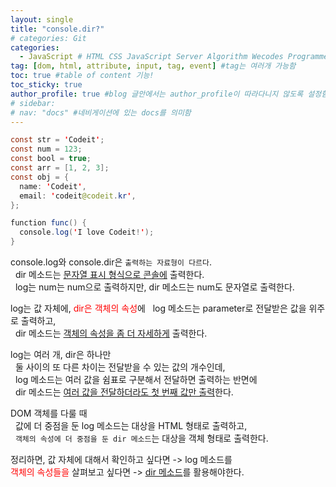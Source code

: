 ```yaml
---
layout: single
title: "console.dir?"
# categories: Git
categories:
  - JavaScript # HTML CSS JavaScript Server Algorithm Wecodes Programmers CS Github Blog
tag: [dom, html, attribute, input, tag, event] #tag는 여러개 가능함
toc: true #table of content 기능!
toc_sticky: true
author_profile: true #blog 글안에서는 author_profile이 따라다니지 않도록 설정함
# sidebar:
# nav: "docs" #네비게이션에 있는 docs를 의미함
---
```


```java
const str = 'Codeit';
const num = 123;
const bool = true;
const arr = [1, 2, 3];
const obj = {
  name: 'Codeit',
  email: 'codeit@codeit.kr',
};

function func() {
  console.log('I love Codeit!');
}
```

console.log와 console.dir은 `출력하는 자료형이 다르다`.  
&nbsp; dir 메소드는 <u>문자열 표시 형식으로 콘솔에</u> 출력한다.  
&nbsp; log는 num는 num으로 출력하지만, dir 메소드는 num도 문자열로 출력한다.

log는 값 자체에, <span style="color:red">dir은 객체의 속성</span>에
&nbsp; log 메소드는 parameter로 전달받은 값을 위주로 출력하고,  
&nbsp; dir 메소드는 <u>객체의 속성을 좀 더 자세하게</u> 출력한다.

log는 여러 개, dir은 하나만  
&nbsp; 둘 사이의 또 다른 차이는 전달받을 수 있는 값의 개수인데,  
&nbsp; log 메소드는 여러 값을 쉼표로 구분해서 전달하면 출력하는 반면에  
&nbsp; dir 메소드는 <u>여러 값을 전달하더라도 첫 번째 값만 출력</u>한다.

DOM 객체를 다룰 때  
&nbsp; 값에 더 중점을 둔 log 메소드는 대상을 HTML 형태로 출력하고,  
&nbsp; `객체의 속성에 더 중점을 둔 dir 메소드`는 대상을 객체 형태로 출력한다.

정리하면, 값 자체에 대해서 확인하고 싶다면 -> log 메소드를  
<span style="color:red">객체의 속성들을</span> 살펴보고 싶다면 -> <u>dir 메소드</u>를 활용해야한다.

<!-- 메소드 위에 변수 선언, 메소드 안에 메소드, 메소드 끝나고 리턴 -->

<!-- ### 2. Link 넣기

```

유형 1: (설명어를 입력) : [gunhee's coding blog](https://gunhee-jeong.github.io/)
유형 2: (URL 자동연결) : <https://gunhee-jeong.github.io/>
유형 3: (동일 파일 내 '문단으로 이동') : [1. Header로 이동](###-1-header)

```

유형 1: (설명어를 입력) : [gunhee's coding blog](https://gunhee-jeong.github.io/)
유형 2: (URL 자동연결) : <https://gunhee-jeong.github.io/>
유형 3: (동일 파일 내 '문단으로 이동') : [1. Header로 이동](#1-header)
유형 3의 방법

1. 특수문자를 제거
2. 스페이스는 -로 바꾸고
3. 대문자는 소문자로!
   그래서 ### 1. Header -> #1-header

## Link: [google][https://www.google.com/]

### 3. 수평선

```

---

```

---

### 4. 라인 바꾸기

```

스페이스바를 2번 눌러주면 다음칸으로
이동할 수 있어요!

```

---

스페이스바를 2번 눌러주면
다음칸으로 이동할 수 있어요!

### 5. list 만들기

```

1. 1번
2. 2번
3. 3번

- 순서없는 list
  - 순서없는 list
    - 순서없는 list

```

1. 1번
2. 2번
3. 3번

- 순서없는 list
  - 순서없는 list
    - 순서없는 list

---

### 6. font 관련

```

**진하게** -> 볼드
_기울여서_ -> 이탤릭체
~~취소선~~ -> 취소선

<ul>밑줄넣기</ul> -> 밑줄
<span style="color:red">빨간 글씨</span> -> 글자색
이것이 `인라인` 입니다 -> 인라인 코드
```

**진하게** -> 볼드
_기울여서_ -> 이탤릭체
~~취소선~~ -> 취소선
<u>밑줄넣기</u> -> 밑줄
<span style="color:red">빨간 글씨</span>
이것이 `인라인` 입니다 -> 인라인 코드

---

### 7. 인용구문

```
> coding
>
> > JavaScript
> >
> > > 내가 프짱!
```

> coding
>
> > JavaScript
> >
> > > 내가 프짱!

---

### 8. 이미지 삽입

```
유형1: ('사이즈를 조절' -> HTML 태그 사용) : <img src="https://gunhee-jeong.github.io/assets/images/blogLogo.png" width="300" height="200">
유형2: (이미지 삽입 후 -> 링크 걸기)
[![이미지](https://gunhee-jeong.github.io/assets/images/blogLogo/blogLogo.png)](https://gunhee-jeong.github.io/)
```

유형1: ('사이즈를 조절' -> HTML 태그 사용) : <img src="https://gunhee-jeong.github.io/assets/images/blogLogo.png" width="300" height="200">
유형2: (이미지 삽입 후 -> 링크 걸기)
[![이미지](https://gunhee-jeong.github.io/assets/images/blogLogo.png)](https://gunhee-jeong.github.io/)

### 9. 표 만들기

```
||국어|영어|
| :--- | ---: | :--: |
|건희 | 100점 | 100점
|철수 | 100점 | 100점
```

|      |  국어 | 영어  |
| :--- | ----: | :---: |
| 건희 | 100점 | 100점 |
| 철수 | 100점 | 100점 |

> - header를 넣고 싶은 경우 ---을 사용하고 :을 이용하여 정렬에 사용함!

### 10. 토글 만들기

```
<details>
<summary>여기를 누르세요</summary>
<div markdown="1">
숨겨진 내용
</div>
</details>
```

<details>
<summary>여기를 누르세요</summary>
<div markdown="1">
숨겨진 내용
</div>
</details> -->
